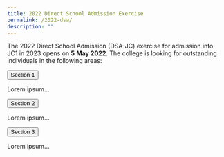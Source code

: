 ```yaml
---
title: 2022 Direct School Admission Exercise
permalink: /2022-dsa/
description: ""
---
```

The 2022 Direct School Admission (DSA-JC) exercise for admission into JC1 in 2023 opens on **5** **May 2022**. The college is looking for outstanding individuals in the following areas:

<button class="accordion">Section 1</button>
<div class="panel">
  <p>Lorem ipsum...</p>
</div>

<button class="accordion">Section 2</button>
<div class="panel">
  <p>Lorem ipsum...</p>
</div>

<button class="accordion">Section 3</button>
<div class="panel">
  <p>Lorem ipsum...</p>
</div>